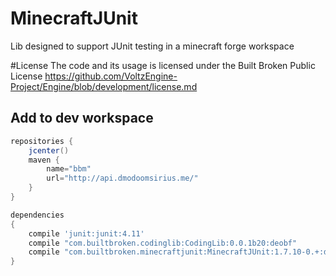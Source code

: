 # MinecraftJUnit
Lib designed to support JUnit testing in a minecraft forge workspace

#License
The code and its usage is licensed under the Built Broken Public License
https://github.com/VoltzEngine-Project/Engine/blob/development/license.md


## Add to dev workspace


```groovy
repositories {
    jcenter()
    maven {
        name="bbm"
        url="http://api.dmodoomsirius.me/"
    }
}

dependencies 
{
    compile 'junit:junit:4.11'
    compile "com.builtbroken.codinglib:CodingLib:0.0.1b20:deobf"
    compile "com.builtbroken.minecraftjunit:MinecraftJUnit:1.7.10-0.+:deobf"
}
```
